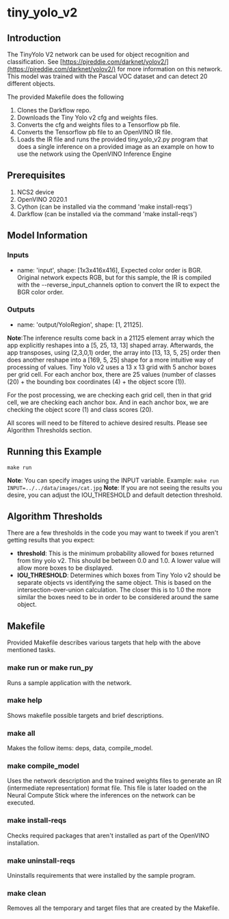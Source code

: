 # tiny_yolo_v2
## Introduction
The TinyYolo V2 network can be used for object recognition and classification.  See [https://pjreddie.com/darknet/yolov2/](https://pjreddie.com/darknet/yolov2/) for more information on this network. This model was trained with the Pascal VOC dataset and can detect 20 different objects.

The provided Makefile does the following
1. Clones the Darkflow repo.
2. Downloads the Tiny Yolo v2 cfg and weights files.
3. Converts the cfg and weights files to a Tensorflow pb file.
4. Converts the Tensorflow pb file to an OpenVINO IR file.
5. Loads the IR file and runs the provided tiny_yolo_v2.py program that does a single inference on a provided image as an example on how to use the network using the OpenVINO Inference Engine


## Prerequisites
1. NCS2 device
2. OpenVINO 2020.1
3. Cython (can be installed via the command 'make install-reqs')
4. Darkflow (can be installed via the command 'make install-reqs')

## Model Information
### Inputs
 - name: 'input', shape: [1x3x416x416], Expected color order is BGR. Original network expects RGB, but for this sample, the IR is compiled with the --reverse_input_channels option to convert the IR to expect the BGR color order.
### Outputs 
 - name: 'output/YoloRegion', shape: [1, 21125]. 
 
 **Note**:The inference results come back in a 21125 element array which the app explicitly reshapes into a [5, 25, 13, 13] shaped array. Afterwards, the app transposes, using (2,3,0,1) order, the array into [13, 13, 5, 25] order then does another reshape into a [169, 5, 25] shape for a more intuitive way of processing of values.  Tiny Yolo v2 uses a 13 x 13 grid with 5 anchor boxes per grid cell. For each anchor box, there are 25 values (number of classes (20) + the bounding box coordinates (4) + the object score (1)). 


For the post processing, we are checking each grid cell, then in that grid cell, we are checking each anchor box. And in each anchor box, we are checking the object score (1) and class scores (20). 


All scores will need to be filtered to achieve desired results. Please see Algorithm Thresholds section. 

## Running this Example
~~~
make run
~~~
**Note**: You can specify images using the INPUT variable. Example: ```make run INPUT=../../data/images/cat.jpg```
**Note**: If you are not seeing the results you desire, you can adjust the IOU_THRESHOLD and default detection threshold.


## Algorithm Thresholds
There are a few thresholds in the code you may want to tweek if you aren't getting results that you expect:
- <strong>threshold</strong>: This is the minimum probability allowed for boxes returned from tiny yolo v2.  This should be between 0.0 and 1.0.  A lower value will allow more boxes to be displayed.
- <strong>IOU_THRESHOLD</strong>: Determines which boxes from Tiny Yolo v2 should be separate objects vs identifying the same object.  This is based on the intersection-over-union calculation.  The closer this is to 1.0 the more similar the boxes need to be in order to be considered around the same object.


## Makefile
Provided Makefile describes various targets that help with the above mentioned tasks.

### make run or make run_py
Runs a sample application with the network.

### make help
Shows makefile possible targets and brief descriptions. 

### make all
Makes the follow items: deps, data, compile_model.

### make compile_model
Uses the network description and the trained weights files to generate an IR (intermediate representation) format file.  This file is later loaded on the Neural Compute Stick where the inferences on the network can be executed. 

### make install-reqs
Checks required packages that aren't installed as part of the OpenVINO installation.
 
### make uninstall-reqs
Uninstalls requirements that were installed by the sample program.

### make clean
Removes all the temporary and target files that are created by the Makefile.

